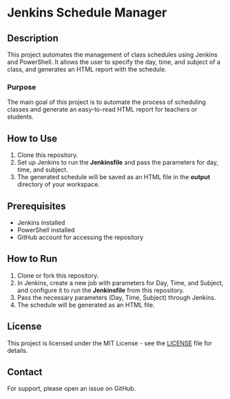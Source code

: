 # Jenkins Schedule Manager

## Description
This project automates the management of class schedules using Jenkins and PowerShell. It allows the user to specify the day, time, and subject of a class, and generates an HTML report with the schedule.

### Purpose
The main goal of this project is to automate the process of scheduling classes and generate an easy-to-read HTML report for teachers or students.

## How to Use
1. Clone this repository.
2. Set up Jenkins to run the **Jenkinsfile** and pass the parameters for day, time, and subject.
3. The generated schedule will be saved as an HTML file in the **output** directory of your workspace.

## Prerequisites
- Jenkins installed
- PowerShell installed
- GitHub account for accessing the repository

## How to Run
1. Clone or fork this repository.
2. In Jenkins, create a new job with parameters for Day, Time, and Subject, and configure it to run the **Jenkinsfile** from this repository.
3. Pass the necessary parameters (Day, Time, Subject) through Jenkins.
4. The schedule will be generated as an HTML file.

## License
This project is licensed under the MIT License - see the [LICENSE](LICENSE) file for details.

## Contact
For support, please open an issue on GitHub.
